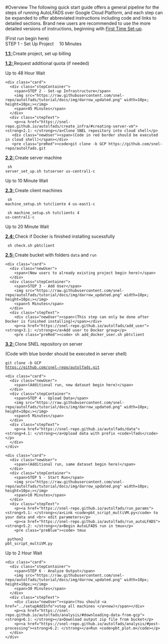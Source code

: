 #Overview
The following quick start guide offers a general pipeline for the steps of running AutoLFADS over Google Cloud Platform, and each step can be expanded to offer abbreviated instructions including code and links to detailed sections. Brand new users are recommended to use the more detailed versions of instructions, beginning with [First Time Set-up](../create_infra).


<div class="flowchart">
  <div class="container">
    <div class="card">
      <div class="newUser">
        <span>(First run begin here)</span>
      </div>
      <div class="stepContainer">
        <span>STEP 1 - Set Up Project</span>
        <img src="https://raw.githubusercontent.com/snel-repo/autolfads/tutorial/docs/img/darrow_updated.png" width=10px; height=10px;></img>
        <span>10 Minutes</span>
      </div>
      <div class="stepText">
        <p><a href="https://snel-repo.github.io/autolfads/create_infra/"><strong>1.1: </strong></a>Create project, set up billing<p>
        <p><a href="https://snel-repo.github.io/autolfads/create_infra/#requesting-additional-gpu-quota"><strong>1.2: </strong></a>Request additional quota (if needed)<p>
      </div>
      <div class="wait">
        <span>Up to 48 Hour Wait</span>
      </div>
    </div>

    <div class="card">
      <div class="stepContainer">
        <span>STEP 2 - Set-up Infrastructure</span>
        <img src="https://raw.githubusercontent.com/snel-repo/autolfads/tutorial/docs/img/darrow_updated.png" width=10px; height=10px;></img>
        <span>45 Minutes</span>
      </div>
      <div class="stepText">
        <p><a href="https://snel-repo.github.io/autolfads/create_infra/#creating-server-vm"><strong>2.1: </strong></a>Clone SNEL repository into cloud shell</p>
       <div class="newUser"><span>(Code in red border should be executed in cloud shell)</span></div>
       <pre class="preRed"><code>git clone -b GCP https://github.com/snel-repo/autolfads.git
</code></pre>
       <p><a href="https://snel-repo.github.io/autolfads/create_infra/#creating-server-vm"><strong>2.2: </strong></a>Create server machine</p>
        <pre class="preRed"><code> sh server_set_up.sh tutserver us-central1-c
</code></pre>
        <div class = "wait"><span>Up to 10 Minute Wait</span></div>
        <p><a href="https://snel-repo.github.io/autolfads/create_infra/#create-the-client-machines"><strong>2.3: </strong></a>Create client machines</p>
        <pre class="preRed"><code> sh machine_setup.sh tutcliente 4 us-east1-c
</code></pre>
        <pre class="preRed"><code> sh machine_setup.sh tutclientc 4 us-central1-c 
</code></pre>
        <div class = "wait"><span>Up to 20 Minute Wait</span></div>
        <p><a href="https://snel-repo.github.io/autolfads/create_infra/#check-if-docker-is-sucessfully-installed"><strong>2.4: </strong></a>Check if Docker is finished installing sucessfully</p>
        <pre class="preRed"><code> sh check.sh pbtclient 
</code></pre>
        <p><a href="https://snel-repo.github.io/autolfads/create_bucket"><strong>2.5: </strong></a>Create bucket with folders <code>data</code> and <code>run</code> </p>
      </div>
    </div>

    <div class="card">
      <div class="newUser">
        <span>(New users to already existing project begin here)</span>
      </div>
      <div class="stepContainer">
        <span>STEP 3 - Add User</span>
        <img src="https://raw.githubusercontent.com/snel-repo/autolfads/tutorial/docs/img/darrow_updated.png" width=10px; height=10px;></img>
        <span>5 Minutes</span>
      </div>
      <div class="stepText">
        <div class="newUser"><span>(This step can only be done after Docker is finished installing)</span></div>
        <p><a href="https://snel-repo.github.io/autolfads/add_user"><strong>3.1: </strong></a>Add user to Docker group</p>
        <pre class="preRed"><code> sh add_docker_user.sh pbtclient
</code></pre>
        <p><a href="https://snel-repo.github.io/autolfads/add_user/#pull-autolfads-code-onto-server-vm"><strong>3.2: </strong></a>Clone SNEL repository on server</p>
        <div class="newUser"><span>(Code with blue border should be executed in server shell)</span></div>
        <pre class="preBlue"><code>git clone -b GCP https://github.com/snel-repo/autolfads.git
</code></pre>
      </div>
    </div>

    <div class="card">
      <div class="newUser">
        <span>(Additional run, new dataset begin here)</span>
      </div>
      <div class="stepContainer">
        <span>STEP 4 - Upload Data</span>
        <img src="https://raw.githubusercontent.com/snel-repo/autolfads/tutorial/docs/img/darrow_updated.png" width=10px; height=10px;></img>
        <span>5 Minutes</span>
      </div>
      <div class="stepText">
        <p><a href="https://snel-repo.github.io/autolfads/data"><strong>4.1: </strong></a>Upload data with prefix <code>lfads</code></p>
      </div>
    </div>

    <div class="card">
      <div class="newUser">
        <span>(Additional run, same dataset begin here)</span>
      </div>
      <div class="stepContainer">
        <span>STEP 5 - Start Run</span>
        <img src="https://raw.githubusercontent.com/snel-repo/autolfads/tutorial/docs/img/darrow_updated.png" width=10px; height=10px;></img>
        <span>10 Minutes</span>
      </div>
      <div class="stepText">
        <p><a href="https://snel-repo.github.io/autolfads/run_params"><strong>5.1: </strong></a>Link <code>pbt_script_multiVM.py</code> to your data and <br> edit parameters</p>
        <p><a href="https://snel-repo.github.io/autolfads/run_autoLFADS"><strong>5.2: </strong></a>Begin AutoLFADS run in tmux</p>
        <pre class="preBlue"><code> tmux
</code></pre>
        <pre class="preBlue"><code> python2 pbt_script_multiVM.py
</code></pre>
      </div>
      <div class="wait">
        <span>Up to 2 Hour Wait</span>
      </div>
    </div>

    <div class="card">
      <div class="stepContainer">
        <span>STEP 6 - Analyze Output</span>
        <img src="https://raw.githubusercontent.com/snel-repo/autolfads/tutorial/docs/img/darrow_updated.png" width=10px; height=10px;></img>
        <span>30 Minutes</span>
      </div>
      <div class="stepText">
        <div class="newUser"><span>(You should <a href="../setupAddInfo">stop all machines </a>now)</span></div>
        <p><a href="https://snel-repo.github.io/autolfads/analysis/#downloading-data-from-gcp"><strong>6.1: </strong></a>Download output zip file from bucket</p>
        <p><a href="https://snel-repo.github.io/autolfads/analysis/#post-processing"><strong>6.2: </strong></a>Run <code>pbt_plot.m</code></p>
      </div>
    </div>

  </div>
</div>
